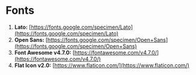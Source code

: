 # Fonts

1. **Lato:** [https://fonts.google.com/specimen/Lato](https://fonts.google.com/specimen/Lato)
2. **Open Sans:** [https://fonts.google.com/specimen/Open+Sans](https://fonts.google.com/specimen/Open+Sans)
3.  **Font Awesome v4.7.0:** [https://fontawesome.com/v4.7.0/](https://fontawesome.com/v4.7.0/)
4. **Flat Icon v2.0:** [https://www.flaticon.com/](https://www.flaticon.com/)

